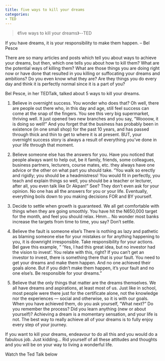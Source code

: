 ```yaml
---
title: five ways to kill your dreams
categories: 
- TED
---
```

> 《five ways to kill your dreams》--TED

If you have dreams, it is your responsibility to make them happen.
– Bel Pesce

There are so many articles and posts which tell you about ways to achieve your dreams, but then, which one tells you about how to kill them? What are the potential ways of killing them? What are those things you are doing right now or have done that resulted in you killing or suffocating your dreams and ambitions? Do you even know what they are? Are they things you do every day and think it is perfectly normal since it is a part of you?

Bel Pesce, in her TEDTalk, talked about 5 ways to kill your dreams.

1. Believe in overnight success.
You wonder who does that? Oh well, there are people out there who, in this day and age, still feel success can come at the snap of the fingers. You see this very big supermarket, thriving well. It just opened two new branches and you say, “Woooow, it is doing so well!” And you forget that the business has probably been in existence (in one small shop) for the past 10 years, and has passed through thick and thin to get to where it is at present. BUT, your overnight success story is always a result of everything you’ve done in your life through that moment.

2. Believe someone else has the answers for you.
Have you noticed that people always want to help out, be it family, friends, some colleagues, business partners, lecturers, course mates, etc. they always have one advice or the other on what part you should take. “You walk so erectly and rigidly; you should be a headmistress! You would fit in perfectly, you teach and explain things so well, you should be a teacher or lecturer, after all, you even talk like Dr Akpan!” See? They don’t even ask for your opinion. No one has all the answers for you or your life. Eventually, everything boils down to you making decisions FOR and BY yourself.

3. Decide to settle when growth is guaranteed.
We all get comfortable with things when they are going smoothly. You have hit the N650,000 target for the month, and feel you should relax. Hmm… No wonder most banks increase the targets from time to time, you say? Don’t settle.

4. Believe the fault is someone else’s
There is nothing as lazy and pathetic as blaming someone else for your mistakes or for anything happening to you, it is downright irresponsible. Take responsibility for your actions. Bel gave this example, ” ‘Yes, I had this great idea, but no investor had the vision to invest’. You relate with this, right? If you can’t get an investor to invest, there is something there that is your fault. You need to get your dreams and make them happen. And no one achieved their goals alone. But if you didn’t make them happen, it’s your fault and no one else’s. Be responsible for your dreams.”

5. Believe that the only things that matter are the dreams themselves.
We all have dreams and aspirations, at least most of us. Just like in school, most people were there just for the certificate alone, not the knowledge nor the experiences — social and otherwise, so it is with our goals. When you have achieved them, do you ask yourself, “What next?” Do you remember the process? Did you learn anything (new or about yourself)? Achieving a dream is a momentary sensation, and your life is not. The best way to really achieve all of your dreams is to fully enjoy every step of your journey.

If you want to kill your dreams, endeavour to do all this and you would do a fabulous job. Just kidding… Rid yourself of all these attitudes and thoughts and you will be on your way to living a wonderful life.

Watch the Ted Talk below